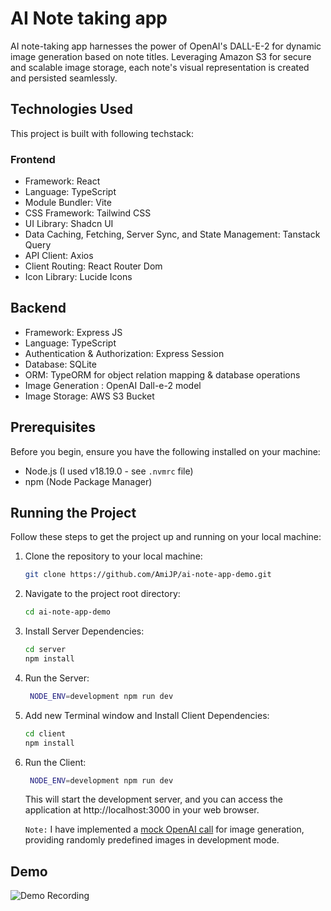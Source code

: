 # AI Note taking app

AI note-taking app harnesses the power of OpenAI's DALL-E-2 for dynamic image generation based on note titles. Leveraging Amazon S3 for secure and scalable image storage, each note's visual representation is created and persisted seamlessly.

## Technologies Used

This project is built with following techstack:

### Frontend

- Framework: React
- Language: TypeScript
- Module Bundler: Vite
- CSS Framework: Tailwind CSS
- UI Library: Shadcn UI
- Data Caching, Fetching, Server Sync, and State Management: Tanstack Query
- API Client: Axios
- Client Routing: React Router Dom
- Icon Library: Lucide Icons

## Backend

- Framework: Express JS
- Language: TypeScript
- Authentication & Authorization: Express Session
- Database: SQLite
- ORM: TypeORM for object relation mapping & database operations
- Image Generation : OpenAI Dall-e-2 model
- Image Storage: AWS S3 Bucket

## Prerequisites

Before you begin, ensure you have the following installed on your machine:

- Node.js (I used v18.19.0 - see `.nvmrc` file)
- npm (Node Package Manager)

## Running the Project

Follow these steps to get the project up and running on your local machine:

1. Clone the repository to your local machine:

   ```bash
   git clone https://github.com/AmiJP/ai-note-app-demo.git
   ```

2. Navigate to the project root directory:

   ```bash
   cd ai-note-app-demo
   ```

3. Install Server Dependencies:

   ```bash
   cd server
   npm install
   ```

4. Run the Server:

   ```bash
    NODE_ENV=development npm run dev
   ```

5. Add new Terminal window and Install Client Dependencies:

   ```bash
   cd client
   npm install
   ```

6. Run the Client:

   ```bash
    NODE_ENV=development npm run dev
   ```

   This will start the development server, and you can access the application at http://localhost:3000 in your web browser.

   `Note:` I have implemented a [mock OpenAI call](/server/src/utils/getMockImage.ts) for image generation, providing randomly predefined images in development mode.

## Demo

![Demo Recording](https://github.com/AmiJP/openhouseAi-coding-exercise/assets/128651055/0e637692-d72b-4bb3-9d5e-04ed16411ace)
